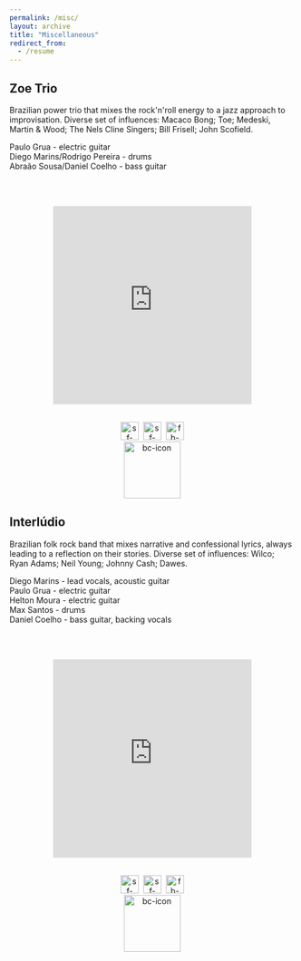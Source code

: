 ```yaml
---
permalink: /misc/
layout: archive
title: "Miscellaneous"
redirect_from:
  - /resume
---
```


## Zoe Trio

Brazilian power trio that mixes the rock'n'roll energy to a jazz approach to improvisation. Diverse set of influences: Macaco Bong; Toe; Medeski, Martin & Wood; The Nels Cline Singers; Bill Frisell; John Scofield.

Paulo Grua - electric guitar<br>
Diego Marins/Rodrigo Pereira - drums<br>
Abraão Sousa/Daniel Coelho - bass guitar<br>

<!-- P.S. Bandcamp player has a lil' delay at music start ;)
<br> -->

<center>

<!-- <img src="{{ base_path }}/images/zoe1.jpg" alt="zoe1" style="width:20%;height:auto;">
&nbsp; &nbsp; &nbsp;
<img src="{{ base_path }}/images/zoe3.jpg" alt="zoe2" style="width:20%;height:auto;">
&nbsp; &nbsp; &nbsp;
<img src="{{ base_path }}/images/zoe2.jpg" alt="zoe3" style="width:20%;height:auto;"> -->

<br><br>
<iframe style="border: 0; width: 350px; height: 350px;" src="https://bandcamp.com/EmbeddedPlayer/album=2460220059/size=large/bgcol=333333/linkcol=0f91ff/artwork=none/transparent=true/" seamless><a href="https://zoetrio.bandcamp.com/album/zoe">Zoe by Zoe</a></iframe>
<br><br>

<a href="https://open.spotify.com/artist/6K1WI2mNN5n7u7qSsgf0fL" target="_blank"><img src="{{ base_path }}/images/spotify-icon-bw.jpg" alt="sf-icon" style="width:32px;height:32px;"></a>&nbsp;
<a href="https://www.instagram.com/zoetrio/" target="_blank"><img src="{{ base_path }}/images/instagram-icon-bw.png" alt="sf-icon" style="width:32px;height:32px;"></a>&nbsp;
<a href="https://www.facebook.com/ZoeTrioMusica/" target="_blank"><img src="{{ base_path }}/images/facebook-icon-bw.jpg" alt="fb-icon" style="width:32px;height:32px;"></a>
<br>
<a href="https://zoetrio.bandcamp.com" target="_blank"><img src="{{ base_path }}/images/bandcamp-icon-bw.jpg" alt="bc-icon" style="width:100px;height:100px;"></a>
</center>



## Interlúdio

Brazilian folk rock band that mixes narrative and confessional lyrics, always leading to a reflection on their stories. Diverse set of influences: Wilco; Ryan Adams; Neil Young; Johnny Cash; Dawes.

Diego Marins - lead vocals, acoustic guitar<br>
Paulo Grua - electric guitar<br>
Helton Moura - electric guitar<br>
Max Santos - drums<br>
Daniel Coelho - bass guitar, backing vocals<br>

<!-- P.S. Bandcamp player has a lil' delay at music start ;)
<br> -->
<center>
<!-- <img src="{{ base_path }}/images/raiz.jpg" alt="zoe1" style="width:20%;height:auto;"> -->

<br><br>
<iframe style="border: 0; width: 350px; height: 350px;" src="https://bandcamp.com/EmbeddedPlayer/album=793948138/size=large/bgcol=333333/linkcol=0f91ff/artwork=none/transparent=true/" seamless><a href="https://interludio.bandcamp.com/album/raiz">Raiz by Interlúdio</a></iframe>
<br><br>

<a href="https://open.spotify.com/artist/5Lpgo9g6Hi3Ym9nM2Kt6v2" target="_blank"><img src="{{ base_path }}/images/spotify-icon-bw.jpg" alt="sf-icon" style="width:32px;height:32px;"></a>&nbsp;
<a href="https://www.instagram.com/interludio_/" target="_blank"><img src="{{ base_path }}/images/instagram-icon-bw.png" alt="sf-icon" style="width:32px;height:32px;"></a>&nbsp;
<a href="https://www.facebook.com/interludiando/" target="_blank"><img src="{{ base_path }}/images/facebook-icon-bw.jpg" alt="fb-icon" style="width:32px;height:32px;"></a>
<br>
<a href="https://interludio.bandcamp.com" target="_blank"><img src="{{ base_path }}/images/bandcamp-icon-bw.jpg" alt="bc-icon" style="width:100px;height:100px;"></a>
</center>




<!-- <iframe width="1140" height="360" src="https://www.youtube.com/watch?v=Vkas6HrsDF0" frameborder="0" allow="accelerometer; autoplay; encrypted-media; gyroscope; picture-in-picture" allowfullscreen></iframe> -->


<!-- ![](https://www.youtube.com/watch?v=PJZ4nUkezHQ) -->


<!-- <video width="320" height="240" controls>
  <source src="{{base_path}}/images/videos/ramped_1.mp4" type="video/mp4">
</video> -->

<!-- <video controls="controls">
  <source type="video/mp4" src="{{base_path}}/images/videos/ramped_1.mp4"></source>
  <p>Your browser does not support the video element.</p>
</video> -->

<!-- <embed src="{{ base_path }}/images/videos/ramped_1.mp4" autostart="false" height="30" width="144" /> -->

<!-- <video width="320" height="240" controls>
  <source src="{{ base_path }}/images/videos/ramped_1.mp4" type="video/mp4">
Seu navegador n~~ao suporta tags de vídeo.
</video>
 -->

<!-- <video width="400" controls Autoplay=autoplay>
  <source src="{{ base_path }}/images/videos/ramped_1.mp4" type="video/mp4">
</video> -->

<!-- 
## Locations of key files/directories

* Basic config options: _config.yml
* Top navigation bar config: _data/navigation.yml
* Single pages: _pages/
* Collections of pages are .md or .html files in:
  * _publications/
  * _portfolio/
  * _posts/
  * _teaching/
  * _talks/
* Footer: _includes/footer.html
* Static files (like PDFs): /files/
* Profile image (can set in _config.yml): images/profile.png

## Tips and hints

* Name a file ".md" to have it render in markdown, name it ".html" to render in HTML.
* Go to the [commit list](https://github.com/academicpages/academicpages.github.io/commits/master) (on your repo) to find the last version Github built with Jekyll. 
  * Green check: successful build
  * Orange circle: building
  * Red X: error
  * No icon: not built

## Resources
 * [Liquid syntax guide](https://shopify.github.io/liquid/tags/control-flow/)

## Markdown guide

### Header three

#### Header four

##### Header five

###### Header six

## Blockquotes

Single line blockquote:

> Quotes are cool.

## Tables

### Table 1

| Entry            | Item   |                                                              |
| --------         | ------ | ------------------------------------------------------------ |
| [John Doe](#)    | 2016   | Description of the item in the list                          |
| [Jane Doe](#)    | 2019   | Description of the item in the list                          |
| [Doe Doe](#)     | 2022   | Description of the item in the list                          |

### Table 2

| Header1 | Header2 | Header3 |
|:--------|:-------:|--------:|
| cell1   | cell2   | cell3   |
| cell4   | cell5   | cell6   |
|-----------------------------|
| cell1   | cell2   | cell3   |
| cell4   | cell5   | cell6   |
|=============================|
| Foot1   | Foot2   | Foot3   |

## Definition Lists

Definition List Title
:   Definition list division.

Startup
:   A startup company or startup is a company or temporary organization designed to search for a repeatable and scalable business model.

#dowork
:   Coined by Rob Dyrdek and his personal body guard Christopher "Big Black" Boykins, "Do Work" works as a self motivator, to motivating your friends.

Do It Live
:   I'll let Bill O'Reilly [explain](https://www.youtube.com/watch?v=O_HyZ5aW76c "We'll Do It Live") this one.

## Unordered Lists (Nested)

  * List item one 
      * List item one 
          * List item one
          * List item two
          * List item three
          * List item four
      * List item two
      * List item three
      * List item four
  * List item two
  * List item three
  * List item four

## Ordered List (Nested)

  1. List item one 
      1. List item one 
          1. List item one
          2. List item two
          3. List item three
          4. List item four
      2. List item two
      3. List item three
      4. List item four
  2. List item two
  3. List item three
  4. List item four

## Buttons

Make any link standout more when applying the `.btn` class.

## Notices

**Watch out!** You can also add notices by appending `{: .notice}` to a paragraph.
{: .notice}

## HTML Tags

### Address Tag

<address>
  1 Infinite Loop<br /> Cupertino, CA 95014<br /> United States
</address>

### Anchor Tag (aka. Link)

This is an example of a [link](http://github.com "Github").

### Abbreviation Tag

The abbreviation CSS stands for "Cascading Style Sheets".

*[CSS]: Cascading Style Sheets

### Cite Tag

"Code is poetry." ---<cite>Automattic</cite>

### Code Tag

You will learn later on in these tests that `word-wrap: break-word;` will be your best friend.

### Strike Tag

This tag will let you <strike>strikeout text</strike>.

### Emphasize Tag

The emphasize tag should _italicize_ text.

### Insert Tag

This tag should denote <ins>inserted</ins> text.

### Keyboard Tag

This scarcely known tag emulates <kbd>keyboard text</kbd>, which is usually styled like the `<code>` tag.

### Preformatted Tag

This tag styles large blocks of code.

<pre>
.post-title {
  margin: 0 0 5px;
  font-weight: bold;
  font-size: 38px;
  line-height: 1.2;
  and here's a line of some really, really, really, really long text, just to see how the PRE tag handles it and to find out how it overflows;
}
</pre>

### Quote Tag

<q>Developers, developers, developers&#8230;</q> &#8211;Steve Ballmer

### Strong Tag

This tag shows **bold text**.

### Subscript Tag

Getting our science styling on with H<sub>2</sub>O, which should push the "2" down.

### Superscript Tag

Still sticking with science and Isaac Newton's E = MC<sup>2</sup>, which should lift the 2 up.

### Variable Tag

This allows you to denote <var>variables</var>. -->
